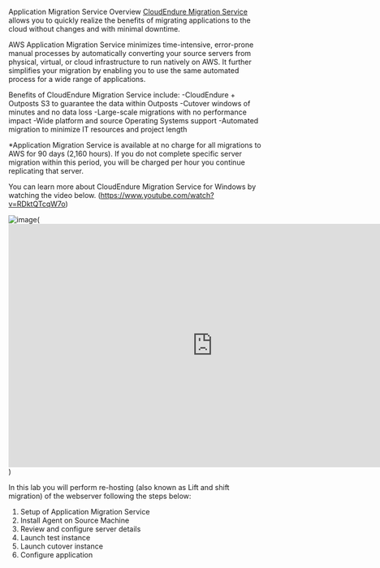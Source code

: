 Application Migration Service Overview
[CloudEndure Migration Service](https://console.cloudendure.com/#/signIn) allows you to quickly realize the benefits of migrating applications to the cloud without changes and with minimal downtime.

AWS Application Migration Service minimizes time-intensive, error-prone manual processes by automatically converting your source servers from physical, virtual, or cloud infrastructure to run natively on AWS. It further simplifies your migration by enabling you to use the same automated process for a wide range of applications.

Benefits of CloudEndure Migration Service include:
-CloudEndure + Outposts S3 to guarantee the data within Outposts
-Cutover windows of minutes and no data loss
-Large-scale migrations with no performance impact
-Wide platform and source Operating Systems support
-Automated migration to minimize IT resources and project length

*Application Migration Service is available at no charge for all migrations to AWS for 90 days (2,160 hours). If you do not complete specific server migration within this period, you will be charged per hour you continue replicating that server.

You can learn more about CloudEndure Migration Service for Windows by watching the video below.
(https://www.youtube.com/watch?v=RDktQTcqW7o)

![image](https://user-images.githubusercontent.com/86204106/224568151-fc0dd714-e01c-4d97-b917-9621a171a119.png)(<iframe width="803" height="480" src="https://www.youtube.com/embed/RDktQTcqW7o" title="Migrating Servers to AWS using CloudEndure Migration" frameborder="0" allow="accelerometer; autoplay; clipboard-write; encrypted-media; gyroscope; picture-in-picture; web-share" allowfullscreen></iframe>)


In this lab you will perform re-hosting (also known as Lift and shift migration) of the webserver following the steps below:

1. Setup of Application Migration Service
2. Install Agent on Source Machine
3. Review and configure server details
4. Launch test instance
5. Launch cutover instance
6. Configure application

